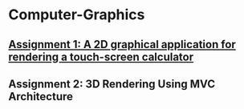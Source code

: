 # Computer-Graphics

## [Assignment 1: A 2D graphical application for rendering a touch-screen calculator](https://github.com/vishalgattani/Computer-Graphics/tree/master/2D%20Rendering)
## Assignment 2: 3D Rendering Using MVC Architecture
